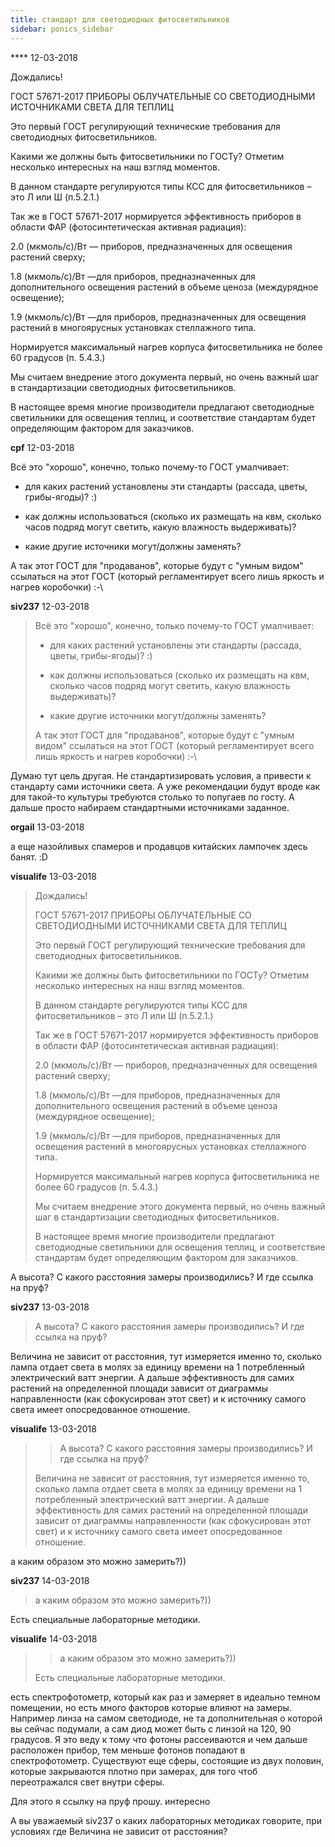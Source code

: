 ```yaml
---
title: стандарт для светодиодных фитосветильников
sidebar: ponics_sidebar
---
```


**** 12-03-2018

Дождались!

ГОСТ 57671-2017 ПРИБОРЫ ОБЛУЧАТЕЛЬНЫЕ СО СВЕТОДИОДНЫМИ ИСТОЧНИКАМИ СВЕТА ДЛЯ ТЕПЛИЦ

Это первый ГОСТ регулирующий технические требования для светодиодных фитосветильников.

Какими же должны быть фитосветильники по ГОСТу? Отметим несколько интересных на наш взгляд моментов.

В данном стандарте регулируются типы КСС для фитосветильников – это Л или Ш (п.5.2.1.)

Так же в ГОСТ 57671-2017 нормируется эффективность приборов в области ФАР (фотосинтетическая активная радиация):

2.0 (мкмоль/с)/Вт — приборов, предназначенных для освещения растений сверху;

1.8 (мкмоль/с)/Вт —для приборов, предназначенных для дополнительного освещения растений в объеме ценоза (междурядное освещение);

1.9 (мкмоль/с)/Вт —для приборов, предназначенных для освещения растений в многоярусных установках стеллажного типа.

Нормируется максимальный нагрев корпуса фитосветильника не более 60 градусов (п. 5.4.3.)

Мы считаем внедрение этого документа первый, но очень важный шаг в стандартизации светодиодных фитосветильников.

В настоящее время многие производители предлагают светодиодные светильники для освещения теплиц, и соответствие стандартам будет определяющим фактором для заказчиков.


**cpf** 12-03-2018

Всё это "хорошо", конечно, только почему-то ГОСТ умалчивает:

- для каких растений установлены эти стандарты (рассада, цветы, грибы-ягоды)? :)

- как должны использоваться (сколько их размещать на квм, сколько часов подряд могут светить, какую влажность выдерживать)?

- какие другие источники могут/должны заменять?

А так этот ГОСТ для "продаванов", которые будут с "умным видом" ссылаться на этот ГОСТ (который регламентирует всего лишь яркость и нагрев коробочки) :-\


**siv237** 12-03-2018

> Всё это "хорошо", конечно, только почему-то ГОСТ умалчивает:
> 
> - для каких растений установлены эти стандарты (рассада, цветы, грибы-ягоды)? :)
> 
> - как должны использоваться (сколько их размещать на квм, сколько часов подряд могут светить, какую влажность выдерживать)?
> 
> - какие другие источники могут/должны заменять?
> 
> А так этот ГОСТ для "продаванов", которые будут с "умным видом" ссылаться на этот ГОСТ (который регламентирует всего лишь яркость и нагрев коробочки) :-\

Думаю тут цель другая. Не стандартизировать условия, а привести к стандарту сами источники света. А уже рекомендации будут вроде как для такой-то культуры требуются столько то попугаев по госту. А дальше просто набираем стандартными источниками заданное.


**orgail** 13-03-2018

а еще назойливых спамеров и продавцов китайских лампочек здесь банят. :D


**visualife** 13-03-2018

> Дождались!
> 
> ГОСТ 57671-2017 ПРИБОРЫ ОБЛУЧАТЕЛЬНЫЕ СО СВЕТОДИОДНЫМИ ИСТОЧНИКАМИ СВЕТА ДЛЯ ТЕПЛИЦ
> 
> Это первый ГОСТ регулирующий технические требования для светодиодных фитосветильников.
> 
> Какими же должны быть фитосветильники по ГОСТу? Отметим несколько интересных на наш взгляд моментов.
> 
> В данном стандарте регулируются типы КСС для фитосветильников – это Л или Ш (п.5.2.1.)
> 
> Так же в ГОСТ 57671-2017 нормируется эффективность приборов в области ФАР (фотосинтетическая активная радиация):
> 
> 2.0 (мкмоль/с)/Вт — приборов, предназначенных для освещения растений сверху;
> 
> 1.8 (мкмоль/с)/Вт —для приборов, предназначенных для дополнительного освещения растений в объеме ценоза (междурядное освещение);
> 
> 1.9 (мкмоль/с)/Вт —для приборов, предназначенных для освещения растений в многоярусных установках стеллажного типа.
> 
> Нормируется максимальный нагрев корпуса фитосветильника не более 60 градусов (п. 5.4.3.)
> 
> Мы считаем внедрение этого документа первый, но очень важный шаг в стандартизации светодиодных фитосветильников.
> 
> В настоящее время многие производители предлагают светодиодные светильники для освещения теплиц, и соответствие стандартам будет определяющим фактором для заказчиков.

А высота? С какого расстояния замеры производились? И где ссылка на пруф? 


**siv237** 13-03-2018

> А высота? С какого расстояния замеры производились? И где ссылка на пруф?

Величина не зависит от расстояния, тут измеряется именно то, сколько лампа отдает света в молях за единицу времени на 1 потребленный электрический ватт энергии. А дальше эффективность для самих растений на определенной площади зависит от диаграммы направленности (как сфокусирован этот свет) и к источнику самого света имеет опосредованное отношение.


**visualife** 13-03-2018

> > А высота? С какого расстояния замеры производились? И где ссылка на пруф?
> 
> 
> 
> Величина не зависит от расстояния, тут измеряется именно то, сколько лампа отдает света в молях за единицу времени на 1 потребленный электрический ватт энергии. А дальше эффективность для самих растений на определенной площади зависит от диаграммы направленности (как сфокусирован этот свет) и к источнику самого света имеет опосредованное отношение.

а каким образом это можно замерить?))


**siv237** 14-03-2018

> а каким образом это можно замерить?))

Есть специальные лабораторные методики.


**visualife** 14-03-2018

> > а каким образом это можно замерить?))
> 
> 
> 
> Есть специальные лабораторные методики.

есть спектрофотометр, который как раз и замеряет в идеально темном помещении, но есть много факторов которые влияют на замеры. Например линза на самом светодиоде, не та дополнительная о которой вы сейчас подумали, а сам диод может быть с линзой на 120, 90 градусов. Я это веду к тому что фотоны рассеиваются и чем дальше расположен прибор, тем меньше фотонов попадают в спектрофотометр. Существуют еще сферы, состоящие из двух половин, которые закрываются плотно при замерах, для того чтоб переотражался свет внутри сферы.

Для этого я ссылку на пруф прошу. интересно 

А вы уважаемый siv237 о каких лабораторных методиках говорите, при условиях где Величина не зависит от расстояния?


